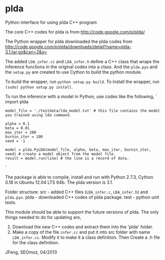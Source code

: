 plda
=======

Python interface for using plda C++ program


The core C++ codes for plda is from http://code.google.com/p/plda/

The Python wrapper for plda downloaded the plda codes from http://code.google.com/p/plda/downloads/detail?name=plda-3.1.tar.gz&can=2&q=

The added `LDA_infer.cc` and `LDA_infer.h` define a C++ class that wraps the inference functions in the original codes into a class. And the `plda.pyx` and the `setup.py` are created to use Cython to build the python module. 

To build the wrapper, run `python setup.py build`.
To install the wrapper, run `(sudo) python setup.py install`.

To run the inference with a model in Python, use codes like the following,
`
    import plda

    model_file = './testdata/lda_model.txt' # this file contains the model you trained using lda command.

    alpha = 0.1
    beta = 0.01
    max_iter = 200
    burnin_iter = 100
    seed = -1

    model = plda.PyLDA(model_file, alpha, beta, max_iter, burnin_iter, seed) # create a model object from the model file.
    result = model.run(line) # the line is a record of data.
`

The package is able to compile, install and run with Python 2.7.3, Cython 0.18 in Ubuntu 12.04 LTS 64b. The plda version is 3.1.

Folder structure: src - added C++ files (`LDA_infer.c`, `LDA_infer.h`) and `plda.pyx`. plda - downloaded C++ codes of plda package. test - python unit tests.

This module should be able to support the future versions of plda. The only things needed to do for updating are,
1. Download the new C++ codes and extract them into the 'plda' folder.
2. Make a copy of the file `infer.cc` and put it into src folder with name `LDA_infer.cc`. Modify it to make it a class definition. Then Create a .h file for the class definition.

JFeng, SEOmoz, 04/2013
